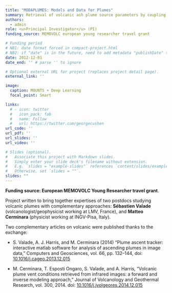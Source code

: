 ```yaml
---
title: "MODAPLUMES: Models and Data for Plumes"
summary: Retrieval of volcanic ash plume source parameters by coupling infrared imagery with ﬂuid-dynamic models.
authors:
  - admin
role: <u>Principal Investigator</u> (PI)
funding_source: MEMOVOLC european young researcher travel grant 

# Funding period
# NB1: date format forced in compact-project.html
# NB2: if "date" is in the future, need to add metadata "publishDate" to today
date: 2012-12-01
date_end: '' # parse '' to ignore

# Optional external URL for project (replaces project detail page).
external_link: ''

image:
  caption: MOUNTS + Deep Learning 
  focal_point: Smart

links:
  # - icon: twitter
  #   icon_pack: fab
  #   name: Follow
  #   url: https://twitter.com/georgecushen
url_code: ''
url_pdf: ''
url_slides: ''
url_video: ''

# Slides (optional).
#   Associate this project with Markdown slides.
#   Simply enter your slide deck's filename without extension.
#   E.g. `slides = "example-slides"` references `content/slides/example-slides.md`.
#   Otherwise, set `slides = ""`.
slides: ""
---
```


<!-- Internal page content (disabled in compact-project.html) -->

**Funding source: European MEMOVOLC Young Researcher travel grant**. 

Project written to bring together expertises of two postdocs studying volcanic plumes with complementary approaches: **Sébastien Valade** (volcanologist/geophysicist working at LMV, France), and **Matteo Cerminara** (physicist working at INGV-Pisa, Italy). 

Two complementary articles on volcanic were published thanks to the exchange:
- S. Valade, A. J. Harris, and M. Cerminara (2014) “Plume ascent tracker: interactive matlab software for analysis of ascending plumes in image data,” Computers and Geosciences, vol. 66, pp. 132–144, doi: [10.1016/j.cageo.2013.12.015](http://dx.doi.org/10.1016/j.cageo.2013.12.015)

- M. Cerminara, T. Esposti Ongaro, S. Valade, and A. Harris, “Volcanic plume vent conditions retrieved from infrared images: a forward and inverse modeling approach,” Journal of Volcanology and Geothermal Research, vol. 300, 2014. doi: [10.1016/j.jvolgeores.2014.12.015](http://dx.doi.org/10.1016/j.jvolgeores.2014.12.015)
